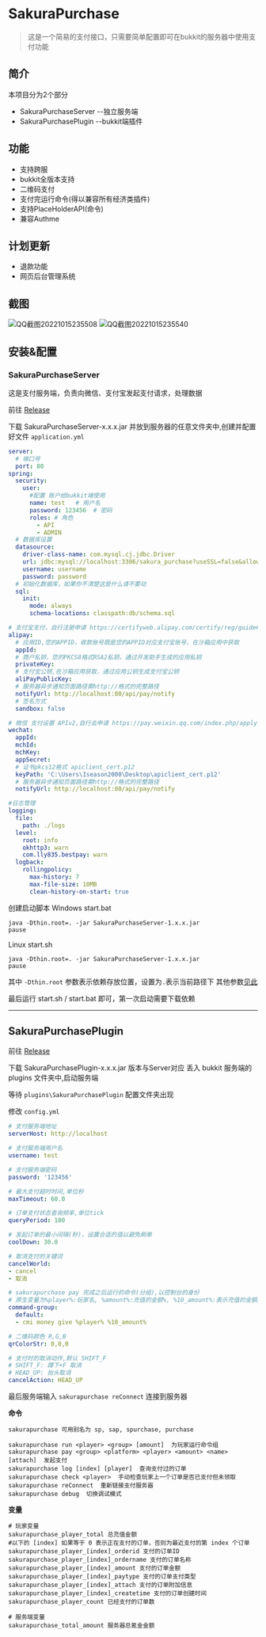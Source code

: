 # SakuraPurchase

> 这是一个简易的支付接口，只需要简单配置即可在bukkit的服务器中使用支付功能

## 简介

本项目分为2个部分

* SakuraPurchaseServer --独立服务端
* SakuraPurchasePlugin --bukkit端插件

## 功能

* 支持跨服
* bukkit全版本支持
* 二维码支付
* 支付完运行命令(得以兼容所有经济类插件)
* 支持PlaceHolderAPI(命令)
* 兼容Authme

## 计划更新

* 退款功能
* 网页后台管理系统

## 截图
![QQ截图20221015235508](https://user-images.githubusercontent.com/65019366/195996031-dde2470e-36b8-4203-b242-8ff4e704640c.png)
![QQ截图20221015235540](https://user-images.githubusercontent.com/65019366/195996039-d983ec74-dc17-4dab-b22f-52f8cda4b2b0.png)


## 安装&配置

### SakuraPurchaseServer

这是支付服务端，负责向微信、支付宝发起支付请求，处理数据

前往 [Release](https://github.com/Iseason2000/SakuraPurchase/releases)

下载 SakuraPurchaseServer-x.x.x.jar
并放到服务器的任意文件夹中,创建并配置好文件 `application.yml`

~~~ yaml
server:
  # 端口号
  port: 80
spring:
  security:
    user:
      #配置 账户给bukkit端使用
      name: test   # 用户名
      password: 123456  # 密码
      roles: # 角色
        - API
        - ADMIN
  # 数据库设置
  datasource:
    driver-class-name: com.mysql.cj.jdbc.Driver
    url: jdbc:mysql://localhost:3306/sakura_purchase?useSSL=false&allowPublicKeyRetrieval=true
    username: username
    password: password
  # 初始化数据库，如果你不清楚这是什么请不要动
  sql:
    init:
      mode: always
      schema-locations: classpath:db/schema.sql

# 支付宝支付，自行注册申请 https://certifyweb.alipay.com/certify/reg/guide#/
alipay:
  # 应用ID,您的APPID，收款账号既是您的APPID对应支付宝账号，在沙箱应用中获取
  appId:
  # 商户私钥，您的PKCS8格式RSA2私钥，通过开发助手生成的应用私钥
  privateKey:
  # 支付宝公钥,在沙箱应用获取，通过应用公钥生成支付宝公钥
  aliPayPublicKey:
  # 服务器异步通知页面路径需http://格式的完整路径
  notifyUrl: http://localhost:80/api/pay/notify
  # 签名方式
  sandbox: false

# 微信 支付设置 APIv2,自行去申请 https://pay.weixin.qq.com/index.php/apply/applyment_home/guide_normal
wechat:
  appId:
  mchId:
  mchKey:
  appSecret:
  # 证书pkcs12格式 apiclient_cert.p12
  keyPath: 'C:\Users\Iseason2000\Desktop\apiclient_cert.p12'
  # 服务器异步通知页面路径需http://格式的完整路径
  notifyUrl: http://localhost:80/api/pay/notify

#日志管理
logging:
  file:
    path: ./logs
  level:
    root: info
    okhttp3: warn
    com.lly835.bestpay: warn
  logback:
    rollingpolicy:
      max-history: 7
      max-file-size: 10MB
      clean-history-on-start: true

~~~

创建启动脚本
Windows start.bat

~~~ text
java -Dthin.root=. -jar SakuraPurchaseServer-1.x.x.jar 
pause
~~~

Linux start.sh

~~~ text
java -Dthin.root=. -jar SakuraPurchaseServer-1.x.x.jar 
pause
~~~

其中 `-Dthin.root` 参数表示依赖存放位置，设置为`.`表示当前路径下
其他参数[见此](https://github.com/spring-projects-experimental/spring-boot-thin-launcher#command-line-options)

最后运行 start.sh / start.bat 即可，第一次启动需要下载依赖

---

## SakuraPurchasePlugin

前往 [Release](https://github.com/Iseason2000/SakuraPurchase/releases)

下载 SakuraPurchasePlugin-x.x.x.jar 版本与Server对应
丢入 bukkit 服务端的 plugins 文件夹中,启动服务端

等待 `plugins\SakuraPurchasePlugin` 配置文件夹出现

修改 `config.yml`

~~~ yaml
# 支付服务端地址
serverHost: http://localhost

# 支付服务端用户名
username: test

# 支付服务端密码
password: '123456'

# 最大支付超时时间,单位秒
maxTimeout: 60.0

# 订单支付状态查询频率,单位tick
queryPeriod: 100

# 发起订单的最小间隔(秒)，设置合适的值以避免刷单
coolDown: 30.0

# 取消支付的关键词
cancelWorld:
- cancel
- 取消

# sakurapurchase pay 完成之后运行的命令(分组),以控制台的身份
# 原生变量为%player%:玩家名, %amount%:充值的金额%, %10_amount%:表示充值的金额X10
command-group:
  default:
  - cmi money give %player% %10_amount%

# 二维码颜色 R,G,B
qrColorStr: 0,0,0

# 支付时的取消动作,默认 SHIFT_F
# SHIFT_F: 蹲下+F 取消
# HEAD_UP: 抬头取消
cancelAction: HEAD_UP

~~~

最后服务端输入 `sakurapurchase reConnect` 连接到服务器

**命令**

~~~ text
sakurapurchase 可用别名为 sp, sap, spurchase, purchase

sakurapurchase run <player> <group> [amount]  为玩家运行命令组
sakurapurchase pay <group> <platform> <player> <amount> <name> [attach]  发起支付
sakurapurchase log [index] [player]  查询支付过的订单
sakurapurchase check <player>  手动检查玩家上一个订单是否已支付但未领取
sakurapurchase reConnect  重新链接支付服务器
sakurapurchase debug  切换调试模式

~~~

**变量**

~~~ text
# 玩家变量
sakurapurchase_player_total 总充值金额
#以下的 [index] 如果等于 0 表示正在支付的订单，否则为最近支付的第 index 个订单
sakurapurchase_player_[index]_orderid 支付的订单ID
sakurapurchase_player_[index]_ordername 支付的订单名称
sakurapurchase_player_[index]_amount 支付的订单金额
sakurapurchase_player_[index]_paytype 支付的订单支付类型
sakurapurchase_player_[index]_attach 支付的订单附加信息
sakurapurchase_player_[index]_createtime 支付的订单创建时间
sakurapurchase_player_count 已经支付的订单数

# 服务端变量
sakurapurchase_total_amount 服务器总氪金金额
~~~
